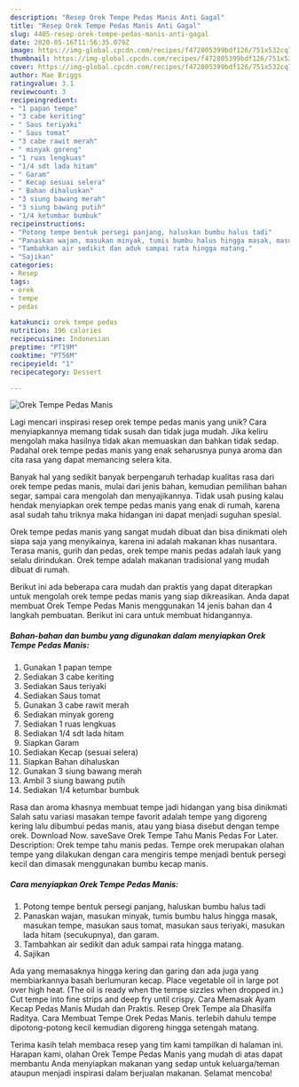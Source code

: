 ```yaml
---
description: "Resep Orek Tempe Pedas Manis Anti Gagal"
title: "Resep Orek Tempe Pedas Manis Anti Gagal"
slug: 4405-resep-orek-tempe-pedas-manis-anti-gagal
date: 2020-05-16T11:56:35.079Z
image: https://img-global.cpcdn.com/recipes/f472805399bdf126/751x532cq70/orek-tempe-pedas-manis-foto-resep-utama.jpg
thumbnail: https://img-global.cpcdn.com/recipes/f472805399bdf126/751x532cq70/orek-tempe-pedas-manis-foto-resep-utama.jpg
cover: https://img-global.cpcdn.com/recipes/f472805399bdf126/751x532cq70/orek-tempe-pedas-manis-foto-resep-utama.jpg
author: Mae Briggs
ratingvalue: 3.1
reviewcount: 3
recipeingredient:
- "1 papan tempe"
- "3 cabe keriting"
- " Saus teriyaki"
- " Saus tomat"
- "3 cabe rawit merah"
- " minyak goreng"
- "1 ruas lengkuas"
- "1/4 sdt lada hitam"
- " Garam"
- " Kecap sesuai selera"
- " Bahan dihaluskan"
- "3 siung bawang merah"
- "3 siung bawang putih"
- "1/4 ketumbar bumbuk"
recipeinstructions:
- "Potong tempe bentuk persegi panjang, haluskan bumbu halus tadi"
- "Panaskan wajan, masukan minyak, tumis bumbu halus hingga masak, masukan tempe, masukan saus tomat, masukan saus teriyaki, masukan lada hitam (secukupnya), dan garam."
- "Tambahkan air sedikit dan aduk sampai rata hingga matang."
- "Sajikan"
categories:
- Resep
tags:
- orek
- tempe
- pedas

katakunci: orek tempe pedas 
nutrition: 196 calories
recipecuisine: Indonesian
preptime: "PT19M"
cooktime: "PT56M"
recipeyield: "1"
recipecategory: Dessert

---
```



![Orek Tempe Pedas Manis](https://img-global.cpcdn.com/recipes/f472805399bdf126/751x532cq70/orek-tempe-pedas-manis-foto-resep-utama.jpg)

Lagi mencari inspirasi resep orek tempe pedas manis yang unik? Cara menyiapkannya memang tidak susah dan tidak juga mudah. Jika keliru mengolah maka hasilnya tidak akan memuaskan dan bahkan tidak sedap. Padahal orek tempe pedas manis yang enak seharusnya punya aroma dan cita rasa yang dapat memancing selera kita.

Banyak hal yang sedikit banyak berpengaruh terhadap kualitas rasa dari orek tempe pedas manis, mulai dari jenis bahan, kemudian pemilihan bahan segar, sampai cara mengolah dan menyajikannya. Tidak usah pusing kalau hendak menyiapkan orek tempe pedas manis yang enak di rumah, karena asal sudah tahu triknya maka hidangan ini dapat menjadi suguhan spesial.

Orek tempe pedas manis yang sangat mudah dibuat dan bisa dinikmati oleh siapa saja yang menyikainya, karena ini adalah makanan khas nusantara. Terasa manis, gurih dan pedas, orek tempe manis pedas adalah lauk yang selalu dirindukan. Orek tempe adalah makanan tradisional yang mudah dibuat di rumah.


Berikut ini ada beberapa cara mudah dan praktis yang dapat diterapkan untuk mengolah orek tempe pedas manis yang siap dikreasikan. Anda dapat membuat Orek Tempe Pedas Manis menggunakan 14 jenis bahan dan 4 langkah pembuatan. Berikut ini cara untuk membuat hidangannya.

<!--inarticleads1-->

##### Bahan-bahan dan bumbu yang digunakan dalam menyiapkan Orek Tempe Pedas Manis:

1. Gunakan 1 papan tempe
1. Sediakan 3 cabe keriting
1. Sediakan  Saus teriyaki
1. Sediakan  Saus tomat
1. Gunakan 3 cabe rawit merah
1. Sediakan  minyak goreng
1. Sediakan 1 ruas lengkuas
1. Sediakan 1/4 sdt lada hitam
1. Siapkan  Garam
1. Sediakan  Kecap (sesuai selera)
1. Siapkan  Bahan dihaluskan
1. Gunakan 3 siung bawang merah
1. Ambil 3 siung bawang putih
1. Sediakan 1/4 ketumbar bumbuk


Rasa dan aroma khasnya membuat tempe jadi hidangan yang bisa dinikmati Salah satu variasi masakan tempe favorit adalah tempe yang digoreng kering lalu dibumbui pedas manis, atau yang biasa disebut dengan tempe orek. Download Now. saveSave Orek Tempe Tahu Manis Pedas For Later. Description: Orek tempe tahu manis pedas. Tempe orek merupakan olahan tempe yang dilakukan dengan cara mengiris tempe menjadi bentuk persegi kecil dan dimasak menggunakan bumbu kecap manis. 

<!--inarticleads2-->

##### Cara menyiapkan Orek Tempe Pedas Manis:

1. Potong tempe bentuk persegi panjang, haluskan bumbu halus tadi
1. Panaskan wajan, masukan minyak, tumis bumbu halus hingga masak, masukan tempe, masukan saus tomat, masukan saus teriyaki, masukan lada hitam (secukupnya), dan garam.
1. Tambahkan air sedikit dan aduk sampai rata hingga matang.
1. Sajikan


Ada yang memasaknya hingga kering dan garing dan ada juga yang membiarkannya basah berlumuran kecap. Place vegetable oil in large pot over high heat. (The oil is ready when the tempe sizzles when dropped in.) Cut tempe into fine strips and deep fry until crispy. Cara Memasak Ayam Kecap Pedas Manis Mudah dan Praktis. Resep Orek Tempe ala Dhasilfa Raditya. Cara Membuat Tempe Orek Pedas Manis. terlebih dahulu tempe dipotong-potong kecil kemudian digoreng hingga setengah matang. 

Terima kasih telah membaca resep yang tim kami tampilkan di halaman ini. Harapan kami, olahan Orek Tempe Pedas Manis yang mudah di atas dapat membantu Anda menyiapkan makanan yang sedap untuk keluarga/teman ataupun menjadi inspirasi dalam berjualan makanan. Selamat mencoba!
